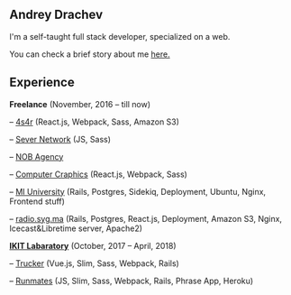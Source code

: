 ## Andrey Drachev

I'm a self-taught full stack developer, specialized on a web. 

You can check a brief story about me [here.](https://generationp.themoscowtimes.com/andrei/)

## Experience

**Freelance** (November, 2016 – till now) 

– [4s4r](4s4r.ru/) (React.js, Webpack, Sass, Amazon S3)

– [Sever Network](http://sever.network/) (JS, Sass)

– [NOB Agency](http://nobagency.com/)

– [Computer Craphics](http://computercraphics.com/) (React.js, Webpack, Sass)

– [MI University](https://mi.university/) (Rails, Postgres, Sidekiq, Deployment, Ubuntu, Nginx, Frontend stuff)

– [radio.syg.ma](https://radio.syg.ma/) (Rails, Postgres, React.js, Deployment, Amazon S3, Nginx, Icecast&Libretime server, Apache2)

**[IKIT Labaratory](https://ikitlab.com/)** (October, 2017 – April, 2018)

– [Trucker](https://www.trucker.group/) (Vue.js, Slim, Sass, Webpack, Rails)

– [Runmates](https://runmates.com/) (JS, Slim, Sass, Webpack, Rails, Phrase App, Heroku)